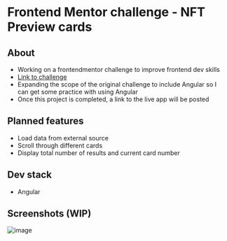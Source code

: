 # Frontend Mentor challenge - NFT Preview cards

## About
- Working on a frontendmentor challenge to improve frontend dev skills
- [Link to challenge](https://www.frontendmentor.io/challenges/nft-preview-card-component-SbdUL_w0U)
- Expanding the scope of the original challenge to include Angular so I can get some practice with using Angular
- Once this project is completed, a link to the live app will be posted

## Planned features
- Load data from external source
- Scroll through different cards
- Display total number of results and current card number

## Dev stack
- Angular

## Screenshots (WIP)
![image](https://user-images.githubusercontent.com/14286113/162172413-27dea732-d0f5-479c-8bbf-af0c7f2939e3.png)
